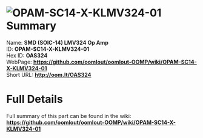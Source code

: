 
![OPAM-SC14-X-KLMV324-01](https://github.com/oomlout/oomlout-OOMP/blob/master/parts/OPAM-SC14-X-KLMV324-01/OPAM-SC14-X-KLMV324-01_420.jpg)   
Summary
=================
  
Name: __SMD (SOIC-14) LMV324 Op Amp__    
ID: __OPAM-SC14-X-KLMV324-01__   
Hex ID: __OAS324__   
WebPage: __https://github.com/oomlout/oomlout-OOMP/wiki/OPAM-SC14-X-KLMV324-01__   
Short URL: __http://oom.lt/OAS324__   

Full Details
==========================
Full summary of this part can be found in the wiki:   
__https://github.com/oomlout/oomlout-OOMP/wiki/OPAM-SC14-X-KLMV324-01__    

